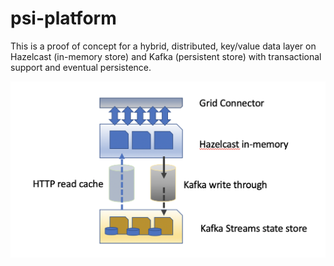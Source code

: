 # psi-platform
This is a proof of concept for a hybrid, distributed, key/value data layer on Hazelcast (in-memory store) and Kafka (persistent store) with transactional support and eventual persistence.

![PSI overall](img/psi-short.png)

